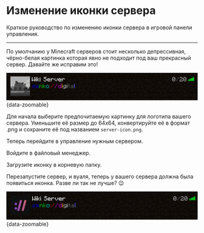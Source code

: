 <script setup>
import minecraftLogo from '/components/minecraftLogo.vue';
</script>

# <minecraftLogo>Изменение иконки сервера</minecraftLogo>

Краткое руководство по изменению иконки сервера в игровой панели управления.

***

По умолчанию у Minecraft серверов стоит несколько депрессивная, чёрно-белая картинка которая явно не подходит под ваш прекрасный сервер. Давайте же исправим это!

![old server icon](/images/games/minecraft/server-icon/old.png){data-zoomable}

Для начала выберите предпочитаемую картинку для логотипа вашего сервера. Уменьшите её размер до 64x64, конвертируйте её в формат .png и сохраните её под названием `server-icon.png`.

Теперь перейдите в управление нужным сервером.

Войдите в файловый менеджер.

Загрузите иконку в корневую папку.

Перезапустите сервер, и вуаля, теперь у вашего сервера должна была появиться иконка. Разве ли так не лучше? :wink:

![new server icon](/images/games/minecraft/server-icon/new.png){data-zoomable}

